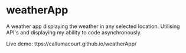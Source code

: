 # weatherApp
A weather app displaying the weather in any selected location. Utilising API's and displaying my ability to code asynchronously.

Live demo: ttps://callumacourt.github.io/weatherApp/
